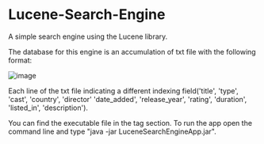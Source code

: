 # Lucene-Search-Engine

A simple search engine using the Lucene library.

The database for this engine is an accumulation of txt file with the following format:

![image](https://user-images.githubusercontent.com/31012236/177048679-d024982b-23dd-4793-ae3a-3e937f0a4c86.png)

Each line of the txt file indicating a different indexing field('title', 'type', 'cast', 'country', 'director' 'date_added',
'release_year', 'rating', 'duration', 'listed_in', 'description').

You can find the executable file in the tag section.
To run the app open the command line and
type "java -jar LuceneSearchEngineApp.jar". 



